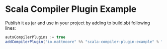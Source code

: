 # Scala Compiler Plugin Example

Publish it as jar and use in your project by adding to build.sbt following lines:
```scala
autoCompilerPlugins := true
addCompilerPlugin("io.mattmoore" %% "scala-compiler-plugin-example" % "0.0.1-SNAPSHOT")
```